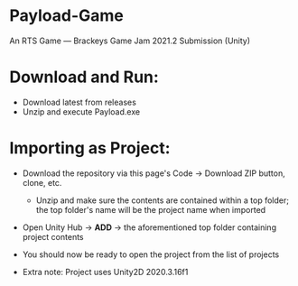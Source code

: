 # Payload-Game
An RTS Game — Brackeys Game Jam 2021.2 Submission (Unity)

# Download and Run:
* Download latest from releases
* Unzip and execute Payload.exe

# Importing as Project:
* Download the repository via this page's Code -> Download ZIP button, clone, etc. 
  * Unzip and make sure the contents are contained within a top folder; the top folder's name will be the project name when imported
* Open Unity Hub -> **ADD** -> the aforementioned top folder containing project contents
* You should now be ready to open the project from the list of projects

* Extra note: Project uses Unity2D 2020.3.16f1
